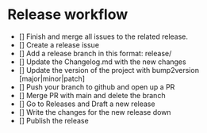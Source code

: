 # Release workflow

- [] Finish and merge all issues to the related release.
- [] Create a release issue
- [] Add a release branch in this format: release/<new version>
- [] Update the Changelog.md with the new changes
- [] Update the version of the project with bump2version [major|minor|patch]
- [] Push your branch to github and open up a PR
- [] Merge PR with main and delete the branch
- [] Go to Releases and Draft a new release
- [] Write the changes for the new release down
- [] Publish the release
